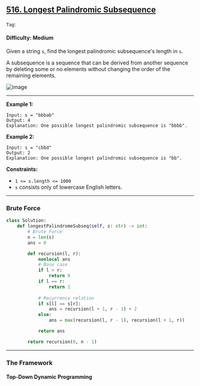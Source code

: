 ## [516. Longest Palindromic Subsequence](https://leetcode.com/problems/longest-palindromic-subsequence/)

```Tag```: 

#### Difficulty: Medium

Given a string ```s```, find the longest palindromic subsequence's length in ```s```.

A subsequence is a sequence that can be derived from another sequence by deleting some or no elements without changing the order of the remaining elements.

![image](https://user-images.githubusercontent.com/35042430/232164473-a3479acf-1cf1-41a7-89bb-a8bd6414aeaf.png)

---

__Example 1:__
```
Input: s = "bbbab"
Output: 4
Explanation: One possible longest palindromic subsequence is "bbbb".
```

__Example 2:__
```
Input: s = "cbbd"
Output: 2
Explanation: One possible longest palindromic subsequence is "bb".
```

__Constraints:__

- ```1 <= s.length <= 1000```
- ```s``` consists only of lowercase English letters.

---

### Brute Force

```Python
class Solution:
    def longestPalindromeSubseq(self, s: str) -> int:
        # Brute Force 
        n = len(s)
        ans = 0

        def recursion(l, r):
            nonlocal ans
            # Base case
            if l > r:
                return 0
            if l == r:
                return 1
            
            # Recurrence relation
            if s[l] == s[r]:
                ans = recursion(l + 1, r - 1) + 2
            else:
                ans = max(recursion(l, r - 1), recursion(l + 1, r))

            return ans

        return recursion(0, n - 1)
```

---

### The Framework

#### Top-Down Dynamic Programming

```Python

```
